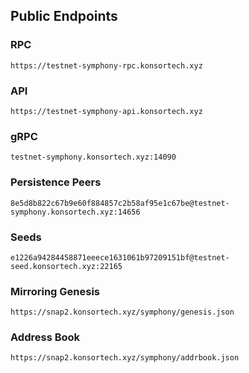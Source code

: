 ## Public Endpoints

### RPC
```
https://testnet-symphony-rpc.konsortech.xyz
```

### API
```
https://testnet-symphony-api.konsortech.xyz
```

### gRPC
```
testnet-symphony.konsortech.xyz:14090
```

### Persistence Peers
```
8e5d8b822c67b9e60f884857c2b58af95e1c67be@testnet-symphony.konsortech.xyz:14656
```

### Seeds
```
e1226a94284458871eeece1631061b97209151bf@testnet-seed.konsortech.xyz:22165
```

### Mirroring Genesis
```
https://snap2.konsortech.xyz/symphony/genesis.json
```

### Address Book
```
https://snap2.konsortech.xyz/symphony/addrbook.json
```
